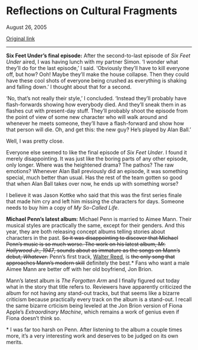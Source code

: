 Reflections on Cultural Fragments
=================================

August 26, 2005

[Original link](http://www.aaronsw.com/weblog/cultfrags)

* * * * *

**Six Feet Under’s final episode:** After the second-to-last episode of
*Six Feet Under* aired, I was having lunch with my partner Simon. ‘I
wonder what they’ll do for the last episode,’ I said. ‘Obviously they’ll
have to kill everyone off, but how? Ooh! Maybe they’ll make the house
collapse. Then they could have these cool shots of everyone being
crushed as everything is shaking and falling down.’ I thought about that
for a second.

‘No, that’s not really their style,’ I concluded. ‘Instead they’ll
probably have flash-forwards showing how everybody died. And they’ll
sneak them in as flashes cut with present-day stuff. They’ll probably
shoot the episode from the point of view of some new character who will
walk around and whenever he meets someone, they’ll have a flash-forward
and show how that person will die. Oh, and get this: the new guy? He’s
played by Alan Ball.’

Well, I was pretty close.

Everyone else seemed to like the final episode of *Six Feet Under*. I
found it merely disappointing. It was just like the boring parts of any
other episode, only longer. Where was the heightened drama? The pathos?
The raw emotions? Whenever Alan Ball previously did an episode, it was
something special, much better than usual. Has the rest of the team
gotten so good that when Alan Ball takes over now, he ends up with
something worse?

I believe it was Jason Kottke who said that this was the first series
finale that made him cry and left him missing the characters for days.
Someone needs to buy him a copy of *My So-Called Life*.

**Michael Penn’s latest album:** Michael Penn is married to Aimee Mann.
Their musical styles are practically the same, except for their genders.
And this year, they are both releasing concept albums telling stories
about characters in the past. ~~So it was disappointing to discover that
Michael Penn’s music is so much worse. The work on his latest album,
*Mr. Hollywood Jr., 1947*, sounds about as immature as the songs on
Mann’s debut, *Whatever*.~~ Penn’s first track, [Walter
Reed](http://toolshedmedia03.com/ts/michael-penn-walter-reed.mp3), is
~~the only song that approaches Mann’s modern skill~~ definitely the
best.\* Fans who want a male Aimee Mann are better off with her old
boyfriend, Jon Brion.

Mann’s latest album is *The Forgotten Arm* and I finally figured out
today what in the story that title refers to. Reviewers have apparently
criticized the album for not having any stand-out tracks, but that seems
like a bizarre criticism because practically every track on the album is
a stand-out. I recall the same bizarre crticism being leveled at the Jon
Brion version of Fiona Apple’s *Extraordinary Machine*, which remains a
work of genius even if Fiona doesn’t think so.

\* I was far too harsh on Penn. After listening to the album a couple
times more, it’s a very interesting work and deserves to be judged on
its own merits.
